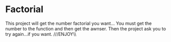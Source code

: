 # Factorial
This project will get the number factorial you want...
You must get the number to the function and then get the awnser.
Then the project ask you to try again...if you want.
                ///ENJOY\\\
